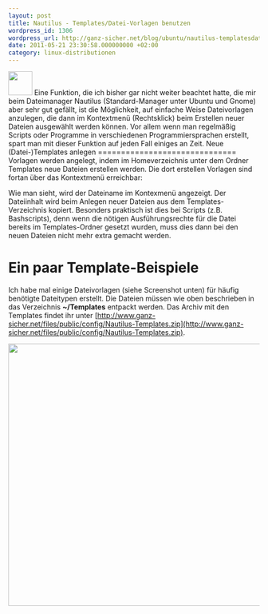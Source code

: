 ```yaml
---
layout: post
title: Nautilus - Templates/Datei-Vorlagen benutzen
wordpress_id: 1306
wordpress_url: http://ganz-sicher.net/blog/ubuntu/nautilus-templatesdatei-vorlagen-benutzen/
date: 2011-05-21 23:30:58.000000000 +02:00
category: linux-distributionen
---
```

<img class="lefticon" src="{{site.url}}/wp-content/uploads/nautilus.png" alt="" width="48" height="48" />
Eine Funktion, die ich bisher gar nicht weiter beachtet hatte, die mir beim Dateimanager Nautilus (Standard-Manager unter Ubuntu und Gnome) aber sehr gut gefällt, ist die Möglichkeit, auf einfache Weise Dateivorlagen anzulegen, die dann im Kontextmenü (Rechtsklick) beim Erstellen neuer Dateien ausgewählt werden können. Vor allem wenn man regelmäßig Scripts oder Programme in verschiedenen Programmiersprachen erstellt, spart man mit dieser Funktion auf jeden Fall einiges an Zeit.
<!--more-->
Neue (Datei-)Templates anlegen
==============================
Vorlagen werden angelegt, indem im Homeverzeichnis unter dem Ordner Templates neue Dateien erstellen werden.
Die dort erstellen Vorlagen sind fortan über das Kontextmenü erreichbar:

<img class="borderimg centered" src="{{site.url}}/wp-content/uploads/Templates-verwenden.jpeg" alt="" />

Wie man sieht, wird der Dateiname im Kontexmenü angezeigt. Der Dateiinhalt wird beim Anlegen neuer Dateien aus dem Templates-Verzeichnis kopiert. Besonders praktisch ist dies bei Scripts (z.B. Bashscripts), denn wenn die nötigen Ausführungsrechte für die Datei bereits im Templates-Ordner gesetzt wurden, muss dies dann bei den neuen Dateien nicht mehr extra gemacht werden.


Ein paar Template-Beispiele
============================
Ich habe mal einige Dateivorlagen (siehe Screenshot unten) für häufig benötigte Dateitypen erstellt. Die Dateien müssen wie oben beschrieben in das Verzeichnis <strong>~/Templates</strong> entpackt werden.
Das Archiv mit den Templates findet ihr unter [http://www.ganz-sicher.net/files/public/config/Nautilus-Templates.zip](http://www.ganz-sicher.net/files/public/config/Nautilus-Templates.zip).


<img class="borderimg centered" src="{{site.url}}/wp-content/uploads/Screenshot-Templates.png" alt="" width="675" height="525" />
